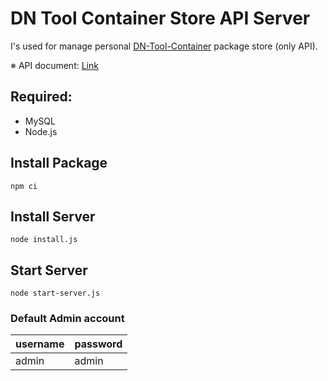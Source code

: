 # DN Tool Container Store API Server

I's used for manage personal [DN-Tool-Container](https://github.com/como65416/DnToolContainer) package store (only API).

※ API document: [Link](https://como65416.github.io/DN-Tool-Container-Store-API-Server/)

## Required:

- MySQL
- Node.js

## Install Package

```
npm ci
```

## Install Server

```
node install.js
```

## Start Server

```
node start-server.js
```

### Default Admin account

| username | password |
| --- | --- | 
| admin | admin |
